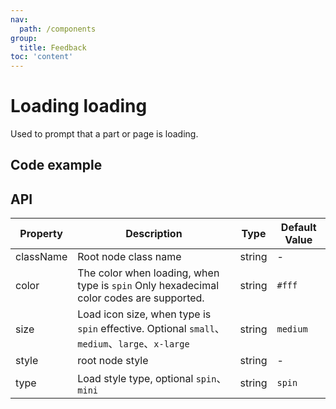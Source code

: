 ```yaml
---
nav:
  path: /components
group:
  title: Feedback
toc: 'content'
---
```


# Loading loading

<!-- <code src="../../docs/components/compatibility.tsx" inline="true"></code> -->

Used to prompt that a part or page is loading.

## Code example
<code src='../../demo/pages/Loading/index' noChangeButton></code>

## API

| Property       | Description                                            | Type   | Default Value   |
| ---------- | ----------------------------------------------- | ------ | -------- |
| className  | Root node class name                                      | string | -        |
| color      | The color when loading, when type is `spin` Only hexadecimal color codes are supported. | string | `#fff`   |
| size       | Load icon size, when type is `spin` effective. Optional `small`、`medium`、`large`、`x-large` | string | `medium` |
| style      | root node style                                    | string | -        |
| type       | Load style type, optional `spin`、`mini`              | string | `spin`   |
